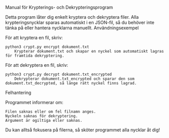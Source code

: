 Manual för Krypterings- och Dekrypteringsprogram

Detta program låter dig enkelt kryptera och dekryptera filer. Alla krypteringsnycklar sparas automatiskt i en JSON-fil, så du behöver inte tänka på eller hantera nycklarna manuellt.
Användningsexempel

För att kryptera en fil, skriv:

    python3 crypt.py encrypt dokument.txt
        Krypterar dokument.txt och skapar en nyckel som automatiskt lagras för framtida dekryptering.

För att dekryptera en fil, skriv:

    python3 crypt.py decrypt dokument.txt_encrypted
        Dekrypterar dokument.txt_encrypted och sparar den som dokument.txt_decrypted, så länge rätt nyckel finns lagrad.

Felhantering

Programmet informerar om:

    Filen saknas eller om fel filnamn anges.
    Nyckeln saknas för dekryptering.
    Argument är ogiltiga eller saknas.

Du kan alltså fokusera på filerna, så sköter programmet alla nycklar åt dig!
